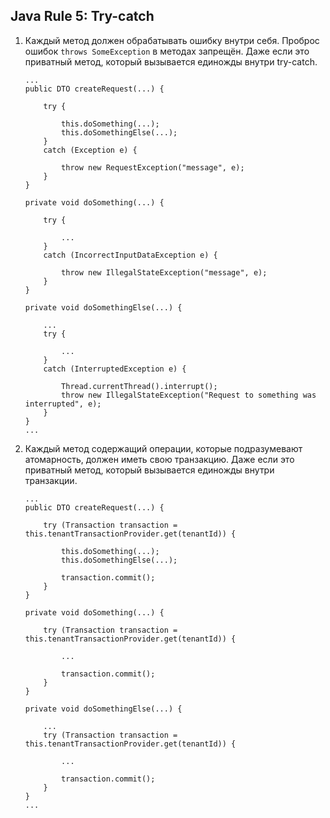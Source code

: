 ## Java Rule 5: Try-catch

1. Каждый метод должен обрабатывать ошибку внутри себя. Проброс ошибок `throws SomeException` в методах запрещён.
Даже если это приватный метод, который вызывается единожды внутри try-catch.

    ```
    ...
    public DTO createRequest(...) {
    
        try {
    
            this.doSomething(...);
            this.doSomethingElse(...);
        }
        catch (Exception e) {
    
            throw new RequestException("message", e);
        }
    }
    
    private void doSomething(...) {
    
        try {
    
            ...
        }
        catch (IncorrectInputDataException e) {
    
            throw new IllegalStateException("message", e);
        }
    }
    
    private void doSomethingElse(...) {
    
        ...
        try {
    
            ...
        }
        catch (InterruptedException e) {
    
            Thread.currentThread().interrupt();
            throw new IllegalStateException("Request to something was interrupted", e);
        }
    }
    ...
    ```

2. Каждый метод содержащий операции, которые подразумевают атомарность, должен иметь свою транзакцию.
Даже если это приватный метод, который вызывается единожды внутри транзакции.

    ```
    ...
    public DTO createRequest(...) {
    
        try (Transaction transaction = this.tenantTransactionProvider.get(tenantId)) {
    
            this.doSomething(...);
            this.doSomethingElse(...);
    
            transaction.commit();
        }
    }
    
    private void doSomething(...) {
    
        try (Transaction transaction = this.tenantTransactionProvider.get(tenantId)) {
    
            ...
    
            transaction.commit();
        }
    }
    
    private void doSomethingElse(...) {
    
        ...
        try (Transaction transaction = this.tenantTransactionProvider.get(tenantId)) {
    
            ...
    
            transaction.commit();
        }
    }
    ...
    ```